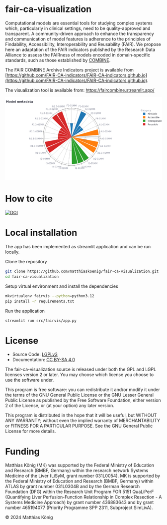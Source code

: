 # fair-ca-visualization
Computational models are essential tools for studying complex systems which,
particularly in clinical settings, need to be quality-approved and transparent.
A community-driven approach to enhance the transparency and communication of
model features is adherence to the principles of Findability, Accessibility,
Interoperability and Reusability (FAIR). We propose here an adaptation of the
FAIR indicators published by the Research Data Alliance to assess the
FAIRness of models encoded in domain-specific standards, such as those
established by [COMBINE](https://co.mbine.org).

The FAIR COMBINE Archive Indicators project is available from [https://github.com/FAIR-CA-indicators/FAIR-CA-indicators.github.io](https://github.com/FAIR-CA-indicators/FAIR-CA-indicators.github.io).

The visualization tool is available from: https://faircombine.streamlit.app/

[![./docs/fair-ca-example.png](./docs/fair-ca-example.png)](https://faircombine.streamlit.app/)

# How to cite
[![DOI](https://zenodo.org/badge/DOI/10.5281/zenodo.13755820.svg)](https://doi.org/10.5281/zenodo.13755820)

# Local installation
The app has been implemented as streamlit application and can be run locally.

Clone the repository
```bash
git clone https://github.com/matthiaskoenig/fair-ca-visualization.git
cd fair-ca-visualization
```

Setup virtual environment and install the dependencies
```bash
mkvirtualenv fairvis --python=python3.12
pip install -r requirements.txt
```

Run the application
```bash
streamlit run src/fairvis/app.py
```

# License

* Source Code: [LGPLv3](http://opensource.org/licenses/LGPL-3.0)
* Documentation: [CC BY-SA 4.0](http://creativecommons.org/licenses/by-sa/4.0/)

The fair-ca-visualization source is released under both the GPL and LGPL licenses version 2 or
later. You may choose which license you choose to use the software under.

This program is free software: you can redistribute it and/or modify it under
the terms of the GNU General Public License or the GNU Lesser General Public
License as published by the Free Software Foundation, either version 2 of the
License, or (at your option) any later version.

This program is distributed in the hope that it will be useful, but WITHOUT ANY
WARRANTY; without even the implied warranty of MERCHANTABILITY or FITNESS FOR A
PARTICULAR PURPOSE. See the GNU General Public License for more details.

# Funding
Matthias König (MK) was supported by the Federal Ministry of Education and Research 
(BMBF, Germany) within the research network Systems Medicine of the Liver 
(LiSyM, grant number 031L0054). MK is supported by the Federal Ministry of 
Education and Research (BMBF, Germany) within ATLAS by grant number 031L0304B and 
by the German Research Foundation (DFG) within the Research Unit Program FOR 5151 
QuaLiPerF (Quantifying Liver Perfusion-Function Relationship in Complex Resection - 
A Systems Medicine Approach) by grant number 436883643 and by grant number 
465194077 (Priority Programme SPP 2311, Subproject SimLivA).

© 2024 Matthias König
